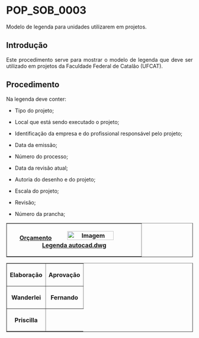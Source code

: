 <h1>POP_SOB_0003</h1>
<p align="justify">
Modelo de legenda para unidades utilizarem em projetos.
<br>
<h2> Introdução </h2>

<p align="justify">
Este procedimento serve para mostrar o modelo de legenda que deve ser utilizado em projetos da Faculdade Federal de Catalão (UFCAT). 
</p>

<h2>Procedimento</h2>

<p align="justify">Na legenda deve conter:</p>
<ul>
  <li><p align="justify">Tipo do projeto; </p></li>
  <li><p align="justify">Local que está sendo executado o projeto;</p></li>
  <li><p align="justify">Identificação da empresa e do profissional responsável pelo projeto;</p></li>
  <li><p align="justify">Data da emissão;</p></li>
  <li><p align="justify">Número do processo;</p></li>
   <li><p align="justify">Data da revisão atual;</p></li>
  <li><p align="justify">Autoria do desenho e do projeto;</p></li>
  <li><p align="justify">Escala do projeto;</p></li>
  <li><p align="justify">Revisão;</p></li>
  <li><p align="justify">Número da prancha; </p></li>
</ul>

<table border="1">
    <tr>
        <th><p align="center">
                <a href="https://docs.google.com/spreadsheets/d/1HlTXerDXX4APiIuoWRjb6KiL6l_I7xhn/edit#gid=1610551782" target="_blank">Orçamento<img src="/POP/POP0001/Legenda autocad.dwg" width="60%" alt="Imagem">
                </a>
          <a href="url"target="_blank">Legenda autocad.dwg</a>
            </p>
 </table>
 
<table border="1">
    <tr>
        <th><p align="center">Elaboração</p></th>
        <th><p align="center">Aprovação</p></th>
    </tr>
    <tr>
         <th><p align="center">Wanderlei</p></th>
        <th><p align="center">Fernando</p></th>
    </tr>
    <tr>
        <th><p align="center">Priscilla</p></th>
    </tr>
 </table>

